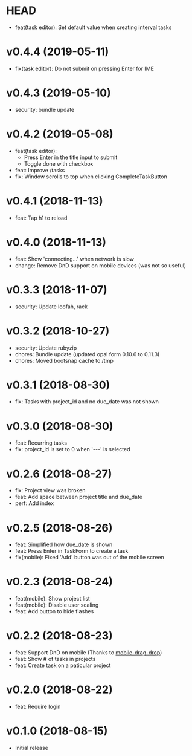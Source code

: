 # HEAD

- feat(task editor): Set default value when creating interval tasks

# v0.4.4 (2019-05-11)

- fix(task editor): Do not submit on pressing Enter for IME

# v0.4.3 (2019-05-10)

- security: bundle update

# v0.4.2 (2019-05-08)

- feat(task editor):
  - Press Enter in the title input to submit
  - Toggle done with checkbox
- feat: Improve /tasks
- fix: Window scrolls to top when clicking CompleteTaskButton

# v0.4.1 (2018-11-13)

- feat: Tap h1 to reload

# v0.4.0 (2018-11-13)

- feat: Show 'connecting...' when network is slow
- change: Remove DnD support on mobile devices (was not so useful)

# v0.3.3 (2018-11-07)

- security: Update loofah, rack

# v0.3.2 (2018-10-27)

- security: Update rubyzip
- chores: Bundle update (updated opal form 0.10.6 to 0.11.3)
- chores: Moved bootsnap cache to /tmp

# v0.3.1 (2018-08-30)

- fix: Tasks with project_id and no due_date was not shown

# v0.3.0 (2018-08-30)

- feat: Recurring tasks
- fix: project_id is set to 0 when '---' is selected

# v0.2.6 (2018-08-27)

- fix: Project view was broken
- feat: Add space between project title and due_date 
- perf: Add index

# v0.2.5 (2018-08-26)

- feat: Simplified how due_date is shown
- feat: Press Enter in TaskForm to create a task
- fix(mobile): Fixed 'Add' button was out of the mobile screen

# v0.2.3 (2018-08-24)

- feat(mobile): Show project list
- feat(mobile): Disable user scaling
- feat: Add button to hide flashes

# v0.2.2 (2018-08-23)

- feat: Support DnD on mobile (Thanks to [mobile-drag-drop](https://github.com/timruffles/mobile-drag-drop))
- feat: Show # of tasks in projects
- feat: Create task on a paticular project

# v0.2.0 (2018-08-22)

- feat: Require login

# v0.1.0 (2018-08-15)

- Initial release
